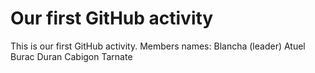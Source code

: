 # Our first GitHub activity

This is our first GitHub
activity.
Members names:
Blancha (leader)
Atuel
Burac
Duran
Cabigon
Tarnate

#
